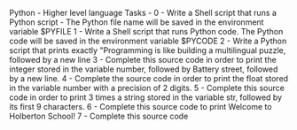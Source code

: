 Python - Higher level language
Tasks -
0 - Write a Shell script that runs a Python script - The Python file name will be saved in the environment variable $PYFILE
1 - Write a Shell script that runs Python code. The Python code will be saved in the environment variable $PYCODE
2 - Write a Python script that prints exactly "Programming is like building a multilingual puzzle, followed by a new line
3 - Complete this source code in order to print the integer stored in the variable number, followed by Battery street, followed by a new line.
4 - Complete the source code in order to print the float stored in the variable number with a precision of 2 digits.
5 - Complete this source code in order to print 3 times a string stored in the variable str, followed by its first 9 characters.
6 - Complete this source code to print Welcome to Holberton School!
7 - Complete this source code
